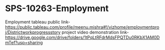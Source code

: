 # SPS-10263-Employment
Employment
tableau public link-https://public.tableau.com/profile/meenu.mishra#!/vizhome/employmentproj/Districtworkprogressstory
project video demonstration link- https://drive.google.com/drive/folders/1tPqLtRFdrMdsFPQTDu0RKbX1AM0DmTef?usp=sharing
